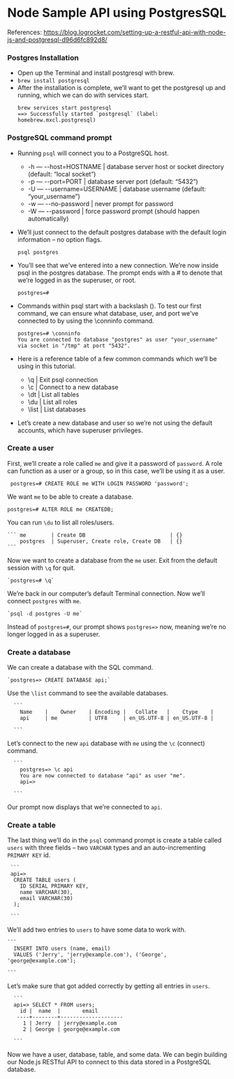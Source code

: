 # Node Sample API using PostgresSQL
References: https://blog.logrocket.com/setting-up-a-restful-api-with-node-js-and-postgresql-d96d6fc892d8/

### Postgres Installation
  - Open up the Terminal and install postgresql with brew.
  - `brew install postgresql`
  - After the installation is complete, we’ll want to get the postgresql up and running, which we can do with services start.
    ```
    brew services start postgresql
    ==> Successfully started `postgresql` (label: homebrew.mxcl.postgresql) 
    ```
### PostgreSQL command prompt
  - Running `psql` will connect you to a PostgreSQL host. 
    * -h — --host=HOSTNAME | database server host or socket directory (default: “local socket”)
    * -p — --port=PORT | database server port (default: “5432”)
    * -U — --username=USERNAME | database username (default: “your_username”)
    * -w — --no-password | never prompt for password
    * -W — --password | force password prompt (should happen automatically)

  - We’ll just connect to the default postgres database with the default login information – no option flags.
    
    `psql postgres`
    
  - You’ll see that we’ve entered into a new connection. We’re now inside psql in the postgres database. The prompt ends with a # to denote that we’re logged in as the superuser, or root.

    `postgres=#`
    
  - Commands within psql start with a backslash (\). To test our first command, we can ensure what database, user, and port we’ve connected to by using the \conninfo command.

      ``` 
      postgres=# \conninfo
      You are connected to database "postgres" as user "your_username" via socket in "/tmp" at port "5432".
      ```
    
  - Here is a reference table of a few common commands which we’ll be using in this tutorial.

      * \q | Exit psql connection
      * \c | Connect to a new database
      * \dt | List all tables
      * \du | List all roles
      * \list | List databases
      
  - Let’s create a new database and user so we’re not using the default accounts, which have superuser privileges.
  
### Create a user
  
First, we’ll create a role called `me` and give it a password of `password`. A role can function as a user or a group, so in    this case, we’ll be using it as a user.

  ` postgres=# CREATE ROLE me WITH LOGIN PASSWORD 'password';`


We want `me` to be able to create a database.

   `postgres=# ALTER ROLE me CREATEDB;`


You can run `\du` to list all roles/users.

    ``` me        | Create DB                           | {}
        postgres  | Superuser, Create role, Create DB   | {} 
    ```


Now we want to create a database from the `me` user. Exit from the default session with `\q` for quit.

    `postgres=# \q`
    
We’re back in our computer’s default Terminal connection. Now we’ll connect `postgres` with `me`.

    `psql -d postgres -U me`
    
Instead of `postgres=#`, our prompt shows `postgres=>` now, meaning we’re no longer logged in as a superuser.

### Create a database

We can create a database with the SQL command.

    `postgres=> CREATE DATABASE api;`

Use the `\list` command to see the available databases.

      ```
        Name    |    Owner    | Encoding |   Collate   |    Ctype    |
        api     | me          | UTF8     | en_US.UTF-8 | en_US.UTF-8 |

      ```


Let’s connect to the new `api` database with `me` using the `\c` (connect) command.

      ```
        postgres=> \c api
        You are now connected to database "api" as user "me".
        api=>
        
      ```
Our prompt now displays that we’re connected to `api`.

### Create a table

The last thing we’ll do in the `psql` command prompt is create a table called `users` with three fields – two `VARCHAR` types and an auto-incrementing `PRIMARY KEY` id.

     ```
     api=>
      CREATE TABLE users (
        ID SERIAL PRIMARY KEY,
        name VARCHAR(30),
        email VARCHAR(30)
      );
      
     ```

We’ll add two entries to `users` to have some data to work with.

    ```
      INSERT INTO users (name, email)
      VALUES ('Jerry', 'jerry@example.com'), ('George', 'george@example.com');
      
    ```

Let’s make sure that got added correctly by getting all entries in `users`.

      ```
      api=> SELECT * FROM users;
        id |  name  |       email        
       ----+--------+--------------------
         1 | Jerry  | jerry@example.com
         2 | George | george@example.com
  
      ```
Now we have a user, database, table, and some data. We can begin building our Node.js RESTful API to connect to this data stored in a PostgreSQL database.
